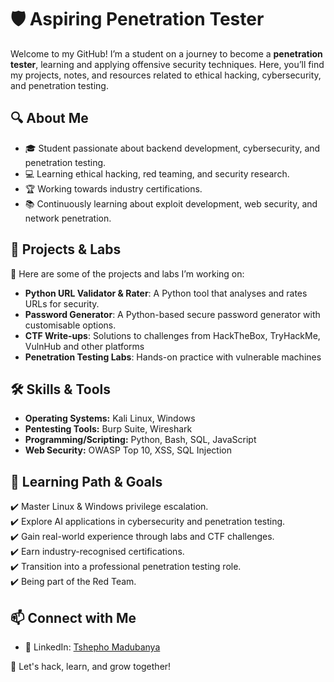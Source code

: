 
# 🛡️ Aspiring Penetration Tester


Welcome to my GitHub! I’m a student on a journey to become a **penetration tester**, learning and applying offensive security techniques. Here, you’ll find my projects, notes, and resources related to ethical hacking, cybersecurity, and penetration testing.

## 🔍 About Me
- 🎓 Student passionate about backend development, cybersecurity, and penetration testing.
- 💻 Learning ethical hacking, red teaming, and security research.
- 🏆 Working towards industry certifications.
- 📚 Continuously learning about exploit development, web security, and network penetration.

## 📂 Projects & Labs
🚀 Here are some of the projects and labs I’m working on:
- **Python URL Validator & Rater**: A Python tool that analyses and rates URLs for security.
- **Password Generator**: A Python-based secure password generator with customisable options.
- **CTF Write-ups**: Solutions to challenges from HackTheBox, TryHackMe, VulnHub and other platforms
- **Penetration Testing Labs**: Hands-on practice with vulnerable machines
<!-- - **Custom Exploits & Scripts**: Writing and testing custom attack scripts
- **Bug Bounty Research**: Documenting vulnerabilities and responsible disclosure reports -->

## 🛠️ Skills & Tools
- **Operating Systems:** Kali Linux, Windows
- **Pentesting Tools:** Burp Suite, Wireshark
- **Programming/Scripting:** Python, Bash, SQL, JavaScript
- **Web Security:** OWASP Top 10, XSS, SQL Injection
<!-- - **Exploitation & Reverse Engineering:** Buffer Overflow, Privilege Escalation, Malware Analysis -->


## 🎯 Learning Path & Goals
✔️ Master Linux & Windows privilege escalation.  
✔️ Explore AI applications in cybersecurity and penetration testing.  
✔️ Gain real-world experience through labs and CTF challenges.  
✔️ Earn industry-recognised certifications.  
✔️ Transition into a professional penetration testing role.  
✔️ Being part of the Red Team. 


## 📫 Connect with Me
- 🔗 LinkedIn: [Tshepho Madubanya](https://www.linkedin.com/in/tshepho-madubanya-188aa3251)
<!-- - 🌐 Personal Blog: [YourWebsite.com](#)
- 💬 Twitter: [@YourHandle](#) -->

🚀 Let's hack, learn, and grow together!

